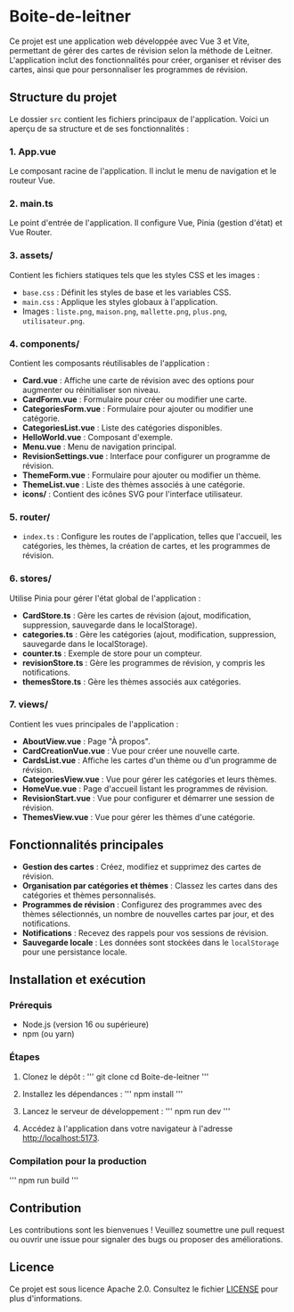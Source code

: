 # Boite-de-leitner

Ce projet est une application web développée avec Vue 3 et Vite, permettant de gérer des cartes de révision selon la méthode de Leitner. L'application inclut des fonctionnalités pour créer, organiser et réviser des cartes, ainsi que pour personnaliser les programmes de révision.

## Structure du projet

Le dossier `src` contient les fichiers principaux de l'application. Voici un aperçu de sa structure et de ses fonctionnalités :

### 1. **App.vue**
Le composant racine de l'application. Il inclut le menu de navigation et le routeur Vue.

### 2. **main.ts**
Le point d'entrée de l'application. Il configure Vue, Pinia (gestion d'état) et Vue Router.

### 3. **assets/**
Contient les fichiers statiques tels que les styles CSS et les images :
- `base.css` : Définit les styles de base et les variables CSS.
- `main.css` : Applique les styles globaux à l'application.
- Images : `liste.png`, `maison.png`, `mallette.png`, `plus.png`, `utilisateur.png`.

### 4. **components/**
Contient les composants réutilisables de l'application :
- **Card.vue** : Affiche une carte de révision avec des options pour augmenter ou réinitialiser son niveau.
- **CardForm.vue** : Formulaire pour créer ou modifier une carte.
- **CategoriesForm.vue** : Formulaire pour ajouter ou modifier une catégorie.
- **CategoriesList.vue** : Liste des catégories disponibles.
- **HelloWorld.vue** : Composant d'exemple.
- **Menu.vue** : Menu de navigation principal.
- **RevisionSettings.vue** : Interface pour configurer un programme de révision.
- **ThemeForm.vue** : Formulaire pour ajouter ou modifier un thème.
- **ThemeList.vue** : Liste des thèmes associés à une catégorie.
- **icons/** : Contient des icônes SVG pour l'interface utilisateur.

### 5. **router/**
- `index.ts` : Configure les routes de l'application, telles que l'accueil, les catégories, les thèmes, la création de cartes, et les programmes de révision.

### 6. **stores/**
Utilise Pinia pour gérer l'état global de l'application :
- **CardStore.ts** : Gère les cartes de révision (ajout, modification, suppression, sauvegarde dans le localStorage).
- **categories.ts** : Gère les catégories (ajout, modification, suppression, sauvegarde dans le localStorage).
- **counter.ts** : Exemple de store pour un compteur.
- **revisionStore.ts** : Gère les programmes de révision, y compris les notifications.
- **themesStore.ts** : Gère les thèmes associés aux catégories.

### 7. **views/**
Contient les vues principales de l'application :
- **AboutView.vue** : Page "À propos".
- **CardCreationVue.vue** : Vue pour créer une nouvelle carte.
- **CardsList.vue** : Affiche les cartes d'un thème ou d'un programme de révision.
- **CategoriesView.vue** : Vue pour gérer les catégories et leurs thèmes.
- **HomeVue.vue** : Page d'accueil listant les programmes de révision.
- **RevisionStart.vue** : Vue pour configurer et démarrer une session de révision.
- **ThemesView.vue** : Vue pour gérer les thèmes d'une catégorie.

## Fonctionnalités principales

- **Gestion des cartes** : Créez, modifiez et supprimez des cartes de révision.
- **Organisation par catégories et thèmes** : Classez les cartes dans des catégories et thèmes personnalisés.
- **Programmes de révision** : Configurez des programmes avec des thèmes sélectionnés, un nombre de nouvelles cartes par jour, et des notifications.
- **Notifications** : Recevez des rappels pour vos sessions de révision.
- **Sauvegarde locale** : Les données sont stockées dans le `localStorage` pour une persistance locale.

## Installation et exécution

### Prérequis
- Node.js (version 16 ou supérieure)
- npm (ou yarn)

### Étapes

1. Clonez le dépôt :
   '''
   git clone <url-du-repo>
   cd Boite-de-leitner
   '''

2. Installez les dépendances :
   '''
   npm install
   '''

3. Lancez le serveur de développement :
   '''
   npm run dev
   '''

4. Accédez à l'application dans votre navigateur à l'adresse [http://localhost:5173](http://localhost:5173).

### Compilation pour la production
   '''
   npm run build
   '''

## Contribution

Les contributions sont les bienvenues ! Veuillez soumettre une pull request ou ouvrir une issue pour signaler des bugs ou proposer des améliorations.

## Licence

Ce projet est sous licence Apache 2.0. Consultez le fichier [LICENSE](LICENSE) pour plus d'informations.